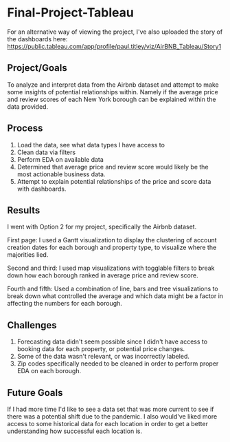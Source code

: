 # Final-Project-Tableau

For an alternative way of viewing the project, I've also uploaded the story of the dashboards here:
https://public.tableau.com/app/profile/paul.titley/viz/AirBNB_Tableau/Story1

## Project/Goals
To analyze and interpret data from the Airbnb dataset and attempt to make some insights of potential relationships within. Namely if the average price and review scores of each New York borough can be explained within the data provided.

## Process
1. Load the data, see what data types I have access to
2. Clean data via filters
3. Perform EDA on available data
4. Determined that average price and review score would likely be the most actionable business data.
5. Attempt to explain potential relationships of the price and score data with dashboards.

## Results
I went with Option 2 for my project, specifically the Airbnb dataset.

First page: I used a Gantt visualization to display the clustering of account creation dates for each borough and property type, to visualize where the majorities lied.

Second and third: I used map visualizations with togglable filters to break down how each borough ranked in average price and review score.

Fourth and fifth: Used a combination of line, bars and tree visualizations to break down what controlled the average and which data might be a factor in affecting the numbers for each borough.

## Challenges 
1. Forecasting data didn't seem possible since I didn't have access to booking data for each property, or potential price changes.
2. Some of the data wasn't relevant, or was incorrectly labeled.
3. Zip codes specifically needed to be cleaned in order to perform proper EDA on each borough.

## Future Goals
If I had more time I'd like to see a data set that was more current to see if there was a potential shift due to the pandemic. I also would've liked more access to some historical data for each location in order to get a better understanding how successful each location is.
